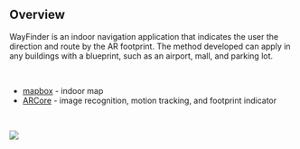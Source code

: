 ## Overview
WayFinder is an indoor navigation application that indicates the user the direction and route by the AR footprint. The method developed can apply in any buildings with a blueprint, such as an airport, mall, and parking lot.

<br>

* [mapbox](https://docs.mapbox.com/android/maps/examples/) - indoor map
* [ARCore](https://developers.google.com/ar/develop/java/augmented-images) - image recognition, motion tracking, and footprint indicator

<br>

![](https://media4.giphy.com/media/QIYYFqXnWTfvCDK2f0/giphy.gif?cid=790b76115761d03b7851a13497f84e2ef5424fcf21ebd688&rid=giphy.gif&ct=g)
